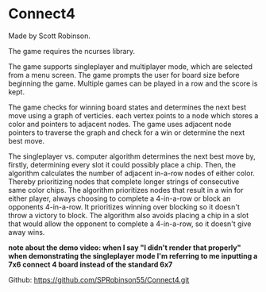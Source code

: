 # Connect4


Made by Scott Robinson. 

The game requires the ncurses library. 

The game supports singleplayer and multiplayer mode, which are selected from a menu screen. 
The game prompts the user for board size before beginning the game. 
Multiple games can be played in a row and the score is kept. 

The game checks for winning board states and determines the next best move using a graph of verticies. 
each vertex points to a node which stores a color and pointers to adjacent nodes. 
The game uses adjacent node pointers to traverse the graph and check for a win or determine the next best move. 

The singleplayer vs. computer algorithm determines the next best move by, firstly, determining every slot it could possibly place a chip.
Then, the algorithm calculates the number of adjacent in-a-row nodes of either color. Thereby prioritizing nodes that complete longer strings of consecutive same color chips.
The algorithm prioritizes nodes that result in a win for either player, always choosing to complete a 4-in-a-row or block an opponents 4-in-a-row. It prioritizes winning over blocking so it doesn't throw a victory to block.
The algorithm also avoids placing a chip in a slot that would allow the opponent to complete a 4-in-a-row, so it doesn't give away wins.

**note about the demo video: when I say "I didn't render that properly" when demonstrating the singleplayer mode I'm referring to me inputting a 7x6 connect 4 board instead of the standard 6x7**


Github: https://github.com/SPRobinson55/Connect4.git  
